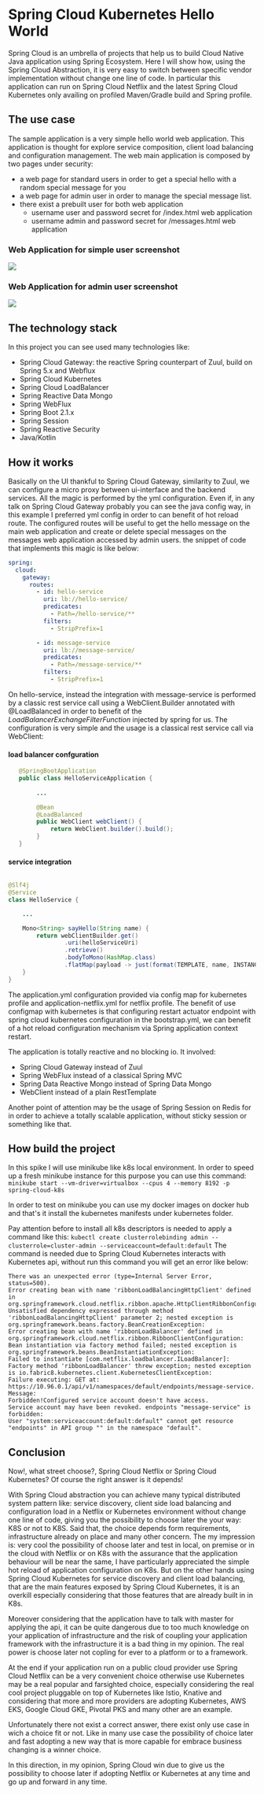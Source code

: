 # Spring Cloud Kubernetes Hello World

Spring Cloud is an umbrella of projects that help us to build Cloud Native Java application using Spring Ecosystem. 
Here I will show how, using the Spring Cloud Abstraction, it is very easy to switch between specific vendor implementation 
without change one line of code. In particular this application can run on Spring Cloud Netflix and the latest Spring Cloud Kubernetes 
only availing on profiled Maven/Gradle build and Spring profile.

## The use case

The sample application is a very simple hello world web application. This application is thought for explore service composition, 
client load balancing and configuration management. The web main application is composed by two pages under security:
  * a web page for standard users in order to get a special hello with a random special message for you 
  * a web page for admin user in order to manage the special message list. 
  * there exist a prebuilt user for both web application
    * username user and password secret for /index.html web application 
    * username admin and password secret for /messages.html web application
 
 ### Web Application for simple user screenshot
 ![](https://raw.githubusercontent.com/mrFlick72/spring-cloud-kubernetes-demo/master/images/user_webapp.png)
 
 
 ### Web Application for admin user screenshot
 ![](https://raw.githubusercontent.com/mrFlick72/spring-cloud-kubernetes-demo/master/images/messages_webapp.png)
 
## The technology stack

In this project you can see used many technologies like:

* Spring Cloud Gateway: the reactive Spring counterpart of Zuul, build on Spring 5.x and Webflux
* Spring Cloud Kubernetes
* Spring Cloud LoadBalancer
* Spring Reactive Data Mongo
* Spring WebFlux
* Spring Boot 2.1.x
* Spring Session
* Spring Reactive Security
* Java/Kotlin


## How it works 

Basically on the UI thankful to Spring Cloud Gateway, similarity to Zuul, we can configure a micro proxy between ui-interface and the backend services.  All the magic 
is performed by the yml configuration. Even if, in any talk on Spring Cloud Gateway probably you can see the java config way, in this example I preferred yml config in order to 
can benefit of hot reload route. The configured routes will be useful to get the hello message on the main web application and create or delete special messages on the 
messages web application accessed by admin users. the snippet of code that implements this magic is like below:

```yaml
spring:
  cloud:
    gateway:
      routes:
        - id: hello-service
          uri: lb://hello-service/
          predicates:
            - Path=/hello-service/**
          filters:
            - StripPrefix=1

        - id: message-service
          uri: lb://message-service/
          predicates:
            - Path=/message-service/**
          filters:
            - StripPrefix=1
```

On hello-service, instead the integration with message-service is performed by a classic rest service call using a WebClient.Builder annotated with @LoadBalanced in order to 
benefit of the *LoadBalancerExchangeFilterFunction* injected by spring for us. The configuration is very simple and the usage is a classical rest service call via WebClient:

#### load balancer confguration 
```java
   @SpringBootApplication
   public class HelloServiceApplication {
    
        ...

        @Bean
        @LoadBalanced
        public WebClient webClient() {
            return WebClient.builder().build();
        }
   }
```
#### service integration

```java

@Slf4j
@Service
class HelloService {

    ...

    Mono<String> sayHello(String name) {
        return webClientBuilder.get()
                .uri(helloServiceUri)
                .retrieve()
                .bodyToMono(HashMap.class)
                .flatMap(payload -> just(format(TEMPLATE, name, INSTANCE_ID, payload.getOrDefault("message", DEFAULT_MESSAGE))));
    }
}
```

The application.yml configuration provided via config map for kubernetes profile and application-netflix.yml for netflix profile. The benefit of use configmap 
with kubernetes is that configuring restart actuator endpoint with spring cloud kubernetes configuration in the bootstrap.yml, we can benefit of a hot reload configuration mechanism
via Spring application context restart.

The application is totally reactive and no blocking io. It involved: 

* Spring Cloud Gateway instead of Zuul
* Spring WebFlux instead of a classical Spring MVC 
* Spring Data Reactive Mongo instead of Spring Data Mongo 
* WebClient instead of a plain RestTemplate 

Another point of attention may be the usage of Spring Session on Redis for in order to achieve a totally scalable application, without sticky session or something like that.

## How build the project
In this spike I will use minikube like k8s local environment. In order to speed up a fresh minikube instance for this purpose
you can use this command:
```minikube start --vm-driver=virtualbox --cpus 4 --memory 8192 -p spring-cloud-k8s```

In order to test on minikube you can use my docker images on docker hub and that's it install the kubernetes manifests under kubernetes folder.

Pay attention before to install all k8s descriptors is needed to apply a command like this: `kubectl create clusterrolebinding admin --clusterrole=cluster-admin --serviceaccount=default:default` 
 The command is needed due to Spring Cloud Kubernetes interacts with Kubernetes api, without run this command you will get an error like below: 
```
There was an unexpected error (type=Internal Server Error, status=500).
Error creating bean with name 'ribbonLoadBalancingHttpClient' defined in org.springframework.cloud.netflix.ribbon.apache.HttpClientRibbonConfiguration:
Unsatisfied dependency expressed through method 'ribbonLoadBalancingHttpClient' parameter 2; nested exception is org.springframework.beans.factory.BeanCreationException:
Error creating bean with name 'ribbonLoadBalancer' defined in org.springframework.cloud.netflix.ribbon.RibbonClientConfiguration:
Bean instantiation via factory method failed; nested exception is org.springframework.beans.BeanInstantiationException:
Failed to instantiate [com.netflix.loadbalancer.ILoadBalancer]: 
Factory method 'ribbonLoadBalancer' threw exception; nested exception is io.fabric8.kubernetes.client.KubernetesClientException: 
Failure executing: GET at: https://10.96.0.1/api/v1/namespaces/default/endpoints/message-service. Message: 
Forbidden!Configured service account doesn't have access.
Service account may have been revoked. endpoints "message-service" is forbidden: 
User "system:serviceaccount:default:default" cannot get resource "endpoints" in API group "" in the namespace "default".
```
## Conclusion

Now!, what street choose?, Spring Cloud Netflix or Spring Cloud Kubernetes? Of course the right answer is it depends! 

With Spring Cloud abstraction you can achieve many typical distributed system pattern like: service discovery, client side load balancing and configuration load in a Netflix or Kubernetes environment without 
change one line of code, giving you the possibility to choose later the your way: K8S or not to K8S. Said that, the choice depends form 
requirements, infrastructure already on place and many other concern. The my impression is: very cool the possibility of choose later and test in local, on premise or in the cloud with 
Netflix or on K8s with the assurance that the application behaviour will be near the same, I have particularly appreciated the simple hot reload of application configuration on K8s.
But on the other hands using Spring Cloud Kubernetes for service discovery and client load balancing, that are the main features exposed by Spring Cloud Kubernetes, 
it is an overkill especially considering that those features that are already built in in K8s. 

Moreover considering that the application have to talk with master for applying the api, it can be quite dangerous due to too much knowledge on your application of infrastructure 
and the risk of coupling your application framework with the infrastructure it is a bad thing in my opinion. The real power is choose later not copling for ever to a platform or to a framework. 

At the end if your application run on a public cloud provider use Spring Cloud Netflix can be a very convenient choice otherwise use Kubernetes may be a real popular and farsighted choice, 
especially considering the real cool project pluggable on top of Kubernetes like Istio, Knative and considering that more and more providers are adopting Kubernetes, 
AWS EKS, Google Cloud GKE, Pivotal PKS and many other are an example.

Unfortunately there not exist a correct answer, there exist only use case in wich a choice fit or not. Like in many use case the 
possibility of choice later and fast adopting a new way that is more capable for embrace business changing is a winner choice. 

In this direction, in my opinion, Spring Cloud win due to give us the possibility to choose later if adopting Netflix or Kubernetes at any time and go up and forward in any time.
